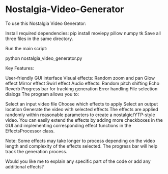 # Nostalgia-Video-Generator

To use this Nostalgia Video Generator:

Install required dependencies:
pip install moviepy pillow numpy tk
Save all three files in the same directory.

Run the main script:

python nostalgia_video_generator.py

Key Features:

User-friendly GUI interface
Visual effects:
Random zoom and pan
Glow effect
Mirror effect
Swirl effect
Audio effects:
Random pitch shifting
Echo
Reverb
Progress bar for tracking generation
Error handling
File selection dialogs
The program allows you to:

Select an input video file
Choose which effects to apply
Select an output location
Generate the video with selected effects
The effects are applied randomly within reasonable parameters to create a nostalgic/YTP-style video. You can easily extend the effects by adding more checkboxes in the GUI and implementing corresponding effect functions in the EffectsProcessor class.

Note: Some effects may take longer to process depending on the video length and complexity of the effects selected. The progress bar will help track the generation process.

Would you like me to explain any specific part of the code or add any additional effects?

